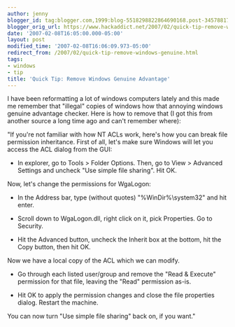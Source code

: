 ```yaml
---
author: jenny
blogger_id: tag:blogger.com,1999:blog-5518298822864690168.post-3457881781934037793
blogger_orig_url: https://www.hackaddict.net/2007/02/quick-tip-remove-windows-genuine.html
date: '2007-02-08T16:05:00.000-05:00'
layout: post
modified_time: '2007-02-08T16:06:09.973-05:00'
redirect_from: /2007/02/quick-tip-remove-windows-genuine.html
tags:
- windows
- tip
title: 'Quick Tip: Remove Windows Genuine Advantage'
---
```


I have been reformatting a lot of windows computers lately and this made me remember that "illegal" copies of windows how that annoying windows genuine advantage checker.  Here is how to remove that (I got this from another source a long time ago and can't remember where):



"If you're not familiar with how NT ACLs work, here's how you can break file permission inheritance. First of all, let's make sure  Windows  will let you access the ACL dialog from the GUI: 

<ul> 
<li>In explorer, go to Tools &gt; Folder Options. Then, go to View &gt; Advanced Settings and uncheck "Use simple file sharing". Hit OK. </li>
</ul> <p>Now, let's change the permissions for WgaLogon:</p> 

<ul> 
<li>In the Address bar, type (without quotes) "%WinDir%\system32" and hit enter. <p> </p> </li>
 
<li>Scroll down to WgaLogon.dll, right click on it, pick Properties. Go to Security.<p> </p> </li>
 
<li>Hit the Advanced button, uncheck the Inherit box at the bottom, hit the Copy button, then hit OK. </li>
</ul> <p>Now we have a local copy of the ACL which we can modify.</p> 

<ul> 
<li>Go through each listed user/group and remove the "Read &amp; Execute" permission for that file, leaving the "Read" permission as-is.<p> </p> </li>
 
<li>Hit OK to apply the permission changes and close the file properties dialog.  Restart the machine. </li>
</ul> <p>You can now turn "Use simple file sharing" back on, if you want." </p>